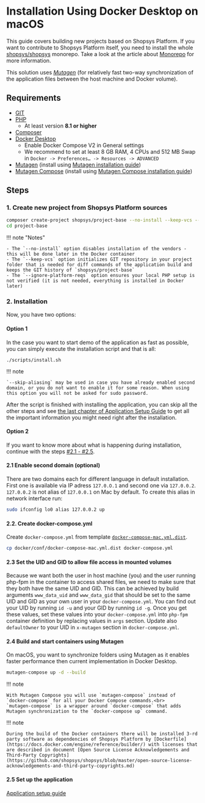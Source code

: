 # Installation Using Docker Desktop on macOS

This guide covers building new projects based on Shopsys Platform.
If you want to contribute to Shopsys Platform itself,
you need to install the whole [shopsys/shopsys](https://github.com/shopsys/shopsys) monorepo.
Take a look at the article about [Monorepo](../introduction/monorepo.md) for more information.

This solution uses [*Mutagen*](https://mutagen.io) (for relatively fast two-way synchronization of the application files between the host machine and Docker volume).

## Requirements
* [GIT](https://git-scm.com/book/en/v2/Getting-Started-Installing-Git)
* [PHP](http://php.net/manual/en/install.macosx.php)
    * At least version **8.1 or higher**
* [Composer](https://getcomposer.org/doc/00-intro.md#installation-linux-unix-osx)
* [Docker Desktop](https://docs.docker.com/engine/install/)
     * Enable Docker Compose V2 in General settings 
     * We recommend to set at least 8 GB RAM, 4 CPUs and 512 MB Swap in `Docker -> Preferences… -> Resources -> ADVANCED`
* [Mutagen](https://mutagen.io/) (install using [Mutagen installation guide](https://mutagen.io/documentation/introduction/installation))
* [Mutagen Compose](https://mutagen.io/documentation/orchestration/compose/) (install using [Mutagen Compose installation guide](https://github.com/mutagen-io/mutagen-compose#installation))

## Steps
### 1. Create new project from Shopsys Platform sources
```sh
composer create-project shopsys/project-base --no-install --keep-vcs --ignore-platform-reqs
cd project-base
```

!!! note "Notes"

    - The `--no-install` option disables installation of the vendors - this will be done later in the Docker container
    - The `--keep-vcs` option initializes GIT repository in your project folder that is needed for diff commands of the application build and keeps the GIT history of `shopsys/project-base`
    - The `--ignore-platform-reqs` option ensures your local PHP setup is not verified (it is not needed, everything is installed in Docker later)

### 2. Installation
Now, you have two options:

#### Option 1
In the case you want to start demo of the application as fast as possible, you can simply execute the installation script and that is all:
```
./scripts/install.sh
```
!!! note

    `--skip-aliasing` may be used in case you have already enabled second domain, or you do not want to enable it for some reason. When using this option you will not be asked for sudo password.

After the script is finished with installing the application, you can skip all the other steps and see [the last chapter of Application Setup Guide](./installation-using-docker-application-setup.md#2-see-it-in-your-browser) to get all the important information you might need right after the installation.

#### Option 2
If you want to know more about what is happening during installation, continue with the steps [#2.1 - #2.5](#21-enable-second-domain-optional).

#### 2.1 Enable second domain (optional)
There are two domains each for different language in default installation. First one is available via IP adress `127.0.O.1` and second one via `127.0.0.2`.
`127.0.0.2` is not alias of `127.0.0.1` on Mac by default. To create this alias in network interface run:
```sh
sudo ifconfig lo0 alias 127.0.0.2 up
```

#### 2.2. Create docker-compose.yml
Create `docker-compose.yml` from template [`docker-compose-mac.yml.dist`](https://github.com/shopsys/shopsys/blob/master/project-base/docker/conf/docker-compose-mac.yml.dist).
```sh
cp docker/conf/docker-compose-mac.yml.dist docker-compose.yml
```

#### 2.3 Set the UID and GID to allow file access in mounted volumes
Because we want both the user in host machine (you) and the user running php-fpm in the container to access shared files, we need to make sure that they both have the same UID and GID.
This can be achieved by build arguments `www_data_uid` and `www_data_gid` that should be set to the same UID and GID as your own user in your `docker-compose.yml`.
You can find out your UID by running `id -u` and your GID by running `id -g`.
Once you get these values, set these values into your `docker-compose.yml` into `php-fpm` container definition by replacing values in `args` section.
Update also `defaultOwner` to your UID in `x-mutagen` section in `docker-compose.yml`.

#### 2.4 Build and start containers using Mutagen
On macOS, you want to synchronize folders using Mutagen as it enables faster performance then current implementation in Docker Desktop.

```sh
mutagen-compose up -d --build
```

!!! note

    With Mutagen Compose you will use `mutagen-compose` instead of `docker-compose` for all your Docker Compose commands.<br>
    `mutagen-compose` is a wrapper around `docker-compose` that adds Mutagen synchronization to the `docker-compose up` command.

!!! note

    During the build of the Docker containers there will be installed 3-rd party software as dependencies of Shopsys Platform by [Dockerfile](https://docs.docker.com/engine/reference/builder/) with licenses that are described in document [Open Source License Acknowledgements and Third-Party Copyrights](https://github.com/shopsys/shopsys/blob/master/open-source-license-acknowledgements-and-third-party-copyrights.md)

#### 2.5 Set up the application
[Application setup guide](installation-using-docker-application-setup.md)
